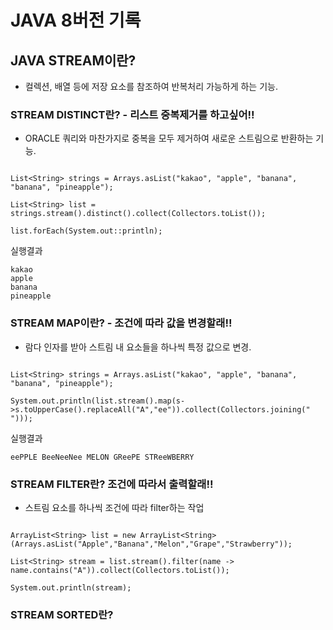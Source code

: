 # JAVA 8버전 기록

## JAVA STREAM이란?

- 컬렉션, 배열 등에 저장 요소를 참조하여 반복처리 가능하게 하는 기능.

### STREAM DISTINCT란? - 리스트 중복제거를 하고싶어!!

- ORACLE 쿼리와 마찬가지로 중복을 모두 제거하여 새로운 스트림으로 반환하는 기능.

```

List<String> strings = Arrays.asList("kakao", "apple", "banana", "banana", "pineapple");

List<String> list = strings.stream().distinct().collect(Collectors.toList());

list.forEach(System.out::println);

```

실행결과
```
kakao
apple
banana
pineapple
```

### STREAM MAP이란? - 조건에 따라 값을 변경할래!!

- 람다 인자를 받아 스트림 내 요소들을 하나씩 특정 값으로 변경.

```

List<String> strings = Arrays.asList("kakao", "apple", "banana", "banana", "pineapple");

System.out.println(list.stream().map(s->s.toUpperCase().replaceAll("A","ee")).collect(Collectors.joining(" ")));

```

실행결과
```
eePPLE BeeNeeNee MELON GReePE STReeWBERRY
```

### STREAM FILTER란? 조건에 따라서 출력할래!!

- 스트림 요소를 하나씩 조건에 따라 filter하는 작업

```

ArrayList<String> list = new ArrayList<String>(Arrays.asList("Apple","Banana","Melon","Grape","Strawberry"));

List<String> stream = list.stream().filter(name -> name.contains("A")).collect(Collectors.toList());

System.out.println(stream);

```

### STREAM SORTED란?

